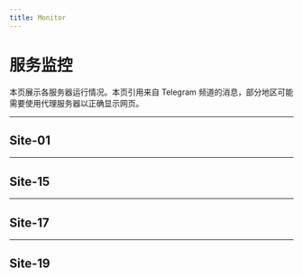 ```yaml
---
title: Monitor
---
```


<link rel="stylesheet" href="/css/chinese.css">

<style>
    @media only screen and (max-width: 420px) {
        body {
            width: 90%;
        }
        
        .site-name {
            font-size: 7px;
            margin-bottom: 2em;
        }
    }

    @media only screen and (max-width: 410px) {
        body {
            padding: 0px;
            margin: 0;
            width: 100%;
        }
        
        .small-avatar {
            font-size: 6px;
        }
        
        .site-name {
            font-size: 6px;
            margin-bottom: 3em;
        }
        
        main {
            margin: 5px;
        }
        
        main iframe {
            margin-left: -8px;
        }
    }
    
    @media only screen and (max-width: 321px) {
        main {
            margin: 5px;
        }
        
        main iframe {
            margin-left: -8px;
        }
    }
</style>

# 服务监控

本页展示各服务器运行情况。本页引用来自 Telegram 频道的消息，部分地区可能需要使用代理服务器以正确显示网页。

---

## Site-01

<script async src="https://telegram.org/js/telegram-widget.js?8" data-telegram-post="SCP_079_CRITICAL/15" data-width="100%"></script>

---

## Site-15

<script async src="https://telegram.org/js/telegram-widget.js?8" data-telegram-post="SCP_079_CRITICAL/18" data-width="100%"></script>

---

## Site-17

<script async src="https://telegram.org/js/telegram-widget.js?8" data-telegram-post="SCP_079_CRITICAL/20" data-width="100%"></script>

---

## Site-19

<script async src="https://telegram.org/js/telegram-widget.js?8" data-telegram-post="SCP_079_CRITICAL/22" data-width="100%"></script>
